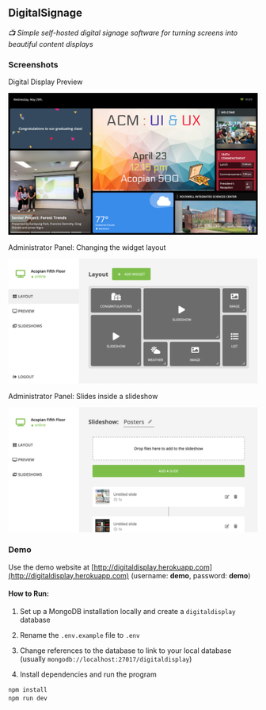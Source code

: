 ## DigitalSignage
*📺 Simple self-hosted digital signage software for turning screens into beautiful content displays*

### Screenshots

Digital Display Preview

![Screenshot of the display](assets/preview.png?raw=true)

Administrator Panel: Changing the widget layout

![Screenshot of the administrator panel](assets/layout.png?raw=true)

Administrator Panel: Slides inside a slideshow

![Screenshot of the administrator panel](assets/slides.png?raw=true)


### Demo

Use the demo website at [http://digitaldisplay.herokuapp.com](http://digitaldisplay.herokuapp.com) (username: **demo**, password: **demo**)

#### How to Run:

1. Set up a MongoDB installation locally and create a `digitaldisplay` database

2. Rename the `.env.example` file to `.env`

3. Change references to the database to link to your local database (usually `mongodb://localhost:27017/digitaldisplay`)

4. Install dependencies and run the program

```bash
npm install
npm run dev
```
